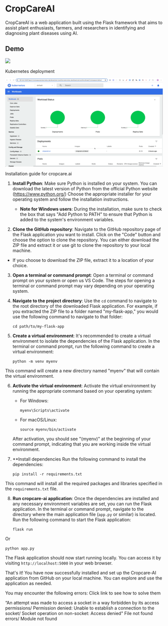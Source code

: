 # CropCareAI
CropCareAI is a web application built using the Flask framework that aims to assist plant enthusiasts, farmers, and researchers in identifying and diagnosing plant diseases using AI.


## Demo
![](./images/CropCareAIDemo.gif)

Kubernetes deployment

<p align="center"> 
    <img src="images/cropcare-ai-kubernetes.gif" align="center" height="" width=""></img>
</p>


Installation guide for cropcare.ai

1. **Install Python**: 
Make sure Python is installed on your system. You can download the latest version of Python from the official Python website (https://www.python.org/) Choose the appropriate installer for your operating system and follow the installation instructions.
   - **Note for Windows users**: During the installation, make sure to check the box that says "Add Python to PATH" to ensure that Python is added to the system's environment variables.

2.  **Clone the GitHub repository**: 
Navigate to the GitHub repository page of the Flask application you want to install. Click on the "Code" button and choose the option to clone the repository. You can either download the ZIP file and extract it or use git to clone the repository to your local machine.
   - If you choose to download the ZIP file, extract it to a location of your choice.

3. **Open a terminal or command prompt**: 
Open a terminal or command prompt on your system or open us VS Code. The steps for opening a terminal or command prompt may vary depending on your operating system.

4. **Navigate to the project directory**: Use the `cd` command to navigate to the root directory of the downloaded Flask application. For example, if you extracted the ZIP file to a folder named "my-flask-app," you would use the following command to navigate to that folder:

   ```
   cd path/to/my-flask-app
   ```


5. **Create a virtual environment**: It's recommended to create a virtual environment to isolate the dependencies of the Flask application. In the terminal or command prompt, run the following command to create a virtual environment:
   ```
   python -m venv myenv
   ```
 This command will create a new directory named "myenv" that will contain the virtual environment.

6. **Activate the virtual environment**: Activate the virtual environment by running the appropriate command based on your operating system:
   - For Windows:
     ```
     myenv\Scripts\activate
     ```
   - For macOS/Linux:
     ```
     source myenv/bin/activate
     ```

   After activation, you should see "(myenv)" at the beginning of your command prompt, indicating that you are working inside the virtual environment.
7. **Install dependencies
Run the following command to install the dependencies:
   ```
   pip install -r requirements.txt
   ```
 This command will install all the required packages and libraries specified in the `requirements.txt` file.



8. **Run cropcare-ai application**: 
Once the dependencies are installed and any necessary environment variables are set, you can run the Flask application. In the terminal or command prompt, navigate to the directory where the main application file (`app.py` or similar) is located. Run the following command to start the Flask application:
   ```
   flask run
   ```
Or 
   ```
   python app.py
   ```

   The Flask application should now start running locally. You can access it by visiting `http://localhost:5000` in your web browser.

That's it! You have now successfully installed and set up the Cropcare-AI application from GitHub on your local machine. You can explore and use the application as needed.

You may encounter the following errors:
Click link to see how to solve them



“An attempt was made to access a socket in a way forbidden by its access permissions/ Permission denied: Unable to establish a connection to the socket/ Socket operation on non-socket: Access denied"
File not found errors/ Module not found
